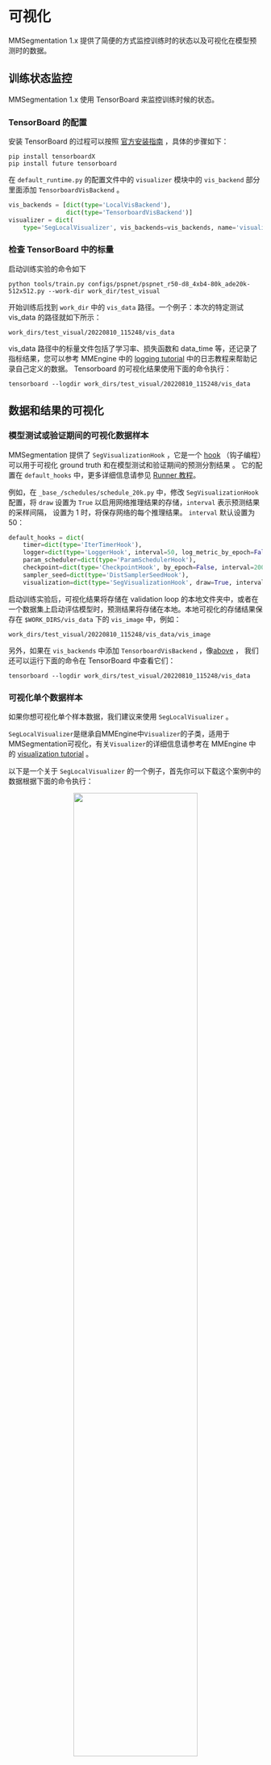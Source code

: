 # 可视化

MMSegmentation 1.x 提供了简便的方式监控训练时的状态以及可视化在模型预测时的数据。

## 训练状态监控

MMSegmentation 1.x 使用 TensorBoard 来监控训练时候的状态。

### TensorBoard 的配置

安装 TensorBoard 的过程可以按照 [官方安装指南](https://www.tensorflow.org/install) ，具体的步骤如下：

```shell
pip install tensorboardX
pip install future tensorboard
```

在 `default_runtime.py` 的配置文件中的 `visualizer` 模块中的 `vis_backend` 部分里面添加 `TensorboardVisBackend` 。

```python
vis_backends = [dict(type='LocalVisBackend'),
                dict(type='TensorboardVisBackend')]
visualizer = dict(
    type='SegLocalVisualizer', vis_backends=vis_backends, name='visualizer')
```

### 检查 TensorBoard 中的标量

启动训练实验的命令如下

```shell
python tools/train.py configs/pspnet/pspnet_r50-d8_4xb4-80k_ade20k-512x512.py --work-dir work_dir/test_visual
```

开始训练后找到 `work_dir` 中的 `vis_data` 路径。一个例子：本次的特定测试 vis_data 的路径就如下所示：

```shell
work_dirs/test_visual/20220810_115248/vis_data
```

vis_data 路径中的标量文件包括了学习率、损失函数和 data_time 等，还记录了指标结果，您可以参考 MMEngine 中的  [logging tutorial](https://mmengine.readthedocs.io/en/latest/advanced_tutorials/logging.html) 中的日志教程来帮助记录自己定义的数据。 Tensorboard 的可视化结果使用下面的命令执行：

```shell
tensorboard --logdir work_dirs/test_visual/20220810_115248/vis_data
```

## 数据和结果的可视化

### 模型测试或验证期间的可视化数据样本

MMSegmentation 提供了 `SegVisualizationHook` ，它是一个 [hook](https://github.com/open-mmlab/mmengine/blob/main/docs/en/tutorials/hook.md)  （钩子编程）可以用于可视化 ground truth 和在模型测试和验证期间的预测分割结果 。 它的配置在 `default_hooks` 中，更多详细信息请参见 [Runner 教程](https://github.com/open-mmlab/mmengine/blob/main/docs/en/tutorials/runner.md)。

例如，在 `_base_/schedules/schedule_20k.py` 中，修改 `SegVisualizationHook` 配置，将 `draw` 设置为 `True` 以启用网络推理结果的存储，`interval` 表示预测结果的采样间隔， 设置为 1 时，将保存网络的每个推理结果。 `interval` 默认设置为 50：

```python
default_hooks = dict(
    timer=dict(type='IterTimerHook'),
    logger=dict(type='LoggerHook', interval=50, log_metric_by_epoch=False),
    param_scheduler=dict(type='ParamSchedulerHook'),
    checkpoint=dict(type='CheckpointHook', by_epoch=False, interval=2000),
    sampler_seed=dict(type='DistSamplerSeedHook'),
    visualization=dict(type='SegVisualizationHook', draw=True, interval=1))

```

启动训练实验后，可视化结果将存储在 validation loop 的本地文件夹中，或者在一个数据集上启动评估模型时，预测结果将存储在本地。本地可视化的存储结果保存在 `$WORK_DIRS/vis_data` 下的 `vis_image` 中，例如：

```shell
work_dirs/test_visual/20220810_115248/vis_data/vis_image
```

另外，如果在 `vis_backends` 中添加 `TensorboardVisBackend` ，像[above](#tensorboard-configuration)  ， 我们还可以运行下面的命令在 TensorBoard 中查看它们：

```shell
tensorboard --logdir work_dirs/test_visual/20220810_115248/vis_data
```

### 可视化单个数据样本

如果你想可视化单个样本数据，我们建议来使用 `SegLocalVisualizer` 。

`SegLocalVisualizer`是继承自MMEngine中`Visualizer`的子类，适用于MMSegmentation可视化，有关`Visualizer`的详细信息请参考在 MMEngine 中的 [visualization tutorial](https://github.com/open-mmlab/mmengine/blob/main/docs/en/advanced_tutorials/visualization.md) 。

以下是一个关于 `SegLocalVisualizer` 的一个例子，首先你可以下载这个案例中的数据根据下面的命令执行：

<div align=center>
<img src="https://user-images.githubusercontent.com/24582831/189833109-eddad58f-f777-4fc0-b98a-6bd429143b06.png" width="70%"/>
</div>


```shell
wget https://user-images.githubusercontent.com/24582831/189833109-eddad58f-f777-4fc0-b98a-6bd429143b06.png --output-document aachen_000000_000019_leftImg8bit.png
wget https://user-images.githubusercontent.com/24582831/189833143-15f60f8a-4d1e-4cbb-a6e7-5e2233869fac.png --output-document aachen_000000_000019_gtFine_labelTrainIds.png
```

然后你可以找到他们本地的路径和使用下面的脚本文件对其进行可视化：

```python
import mmcv
import os.path as osp
import torch

# `PixelData` 是 MMEngine 中用于定义的像素级注释或预测的数据结构的模块。
# 请参考下面的MMEngine数据结构教程文件：
# https://github.com/open-mmlab/mmengine/tree/main/docs/en/advanced_tutorials/data_element.md

from mmengine.structures import PixelData

# `SegDataSample`是不同组件之间的数据结构接口
# 在 MMSegmentation 中定义，它包括ground truth、预测和语义分割的预测逻辑。
# 详情请参考下面的 `SegDataSample` 教程文件：
# https://github.com/open-mmlab/mmsegmentation/blob/1.x/docs/en/advanced_guides/structures.md

from mmseg.structures import SegDataSample
from mmseg.visualization import SegLocalVisualizer

out_file = 'out_file_cityscapes'
save_dir = './work_dirs'

image = mmcv.imread(
    osp.join(
        osp.dirname(__file__),
        './aachen_000000_000019_leftImg8bit.png'
    ),
    'color')
sem_seg = mmcv.imread(
    osp.join(
        osp.dirname(__file__),
        './aachen_000000_000019_gtFine_labelTrainIds.png'  # noqa
    ),
    'unchanged')
sem_seg = torch.from_numpy(sem_seg)
gt_sem_seg_data = dict(data=sem_seg)
gt_sem_seg = PixelData(**gt_sem_seg_data)
data_sample = SegDataSample()
data_sample.gt_sem_seg = gt_sem_seg

seg_local_visualizer = SegLocalVisualizer(
    vis_backends=[dict(type='LocalVisBackend')],
    save_dir=save_dir)

# 数据集的元信息通常包括类名的`classes`和
# `palette` 用于可视化每个前景的颜色。
# 所有类名和调色板都可以在文件中定义：
# https://github.com/open-mmlab/mmsegmentation/blob/1.x/mmseg/utils/class_names.py

seg_local_visualizer.dataset_meta = dict(
    classes=('road', 'sidewalk', 'building', 'wall', 'fence',
             'pole', 'traffic light', 'traffic sign',
             'vegetation', 'terrain', 'sky', 'person', 'rider',
             'car', 'truck', 'bus', 'train', 'motorcycle',
             'bicycle'),
    palette=[[128, 64, 128], [244, 35, 232], [70, 70, 70],
             [102, 102, 156], [190, 153, 153], [153, 153, 153],
             [250, 170, 30], [220, 220, 0], [107, 142, 35],
             [152, 251, 152], [70, 130, 180], [220, 20, 60],
             [255, 0, 0], [0, 0, 142], [0, 0, 70],
             [0, 60, 100], [0, 80, 100], [0, 0, 230],
             [119, 11, 32]])

# 当`show=True`时，直接显示结果，
# 当 `show=False`时，结果将保存在本地目录文件夹中。

seg_local_visualizer.add_datasample(out_file, image,
                                    data_sample, show=False)
```

然后可视化后的图像结果和它的对应的 ground truth 图像放在了 `./work_dirs/vis_data/vis_image/` 的路径当中，它的名字是：`out_file_cityscapes_0.png` ：

<div align=center>
<img src="https://user-images.githubusercontent.com/24582831/189835713-c0534054-4bfa-4b75-9254-0afbeb5ff02e.png" width="70%"/>
</div>

如果你想知道更多的关于可视化的使用指引，你可以参考 MMEngine 中的 [可视化教程](https://mmengine.readthedocs.io/en/latest/advanced_tutorials/visualization.html)
